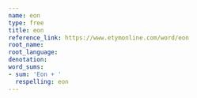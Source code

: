 ```yaml
---
name: eon
type: free
title: eon
reference_link: https://www.etymonline.com/word/eon
root_name: 
root_language: 
denotation: 
word_sums:
- sum: 'Eon + '
  respelling: eon
---
```


